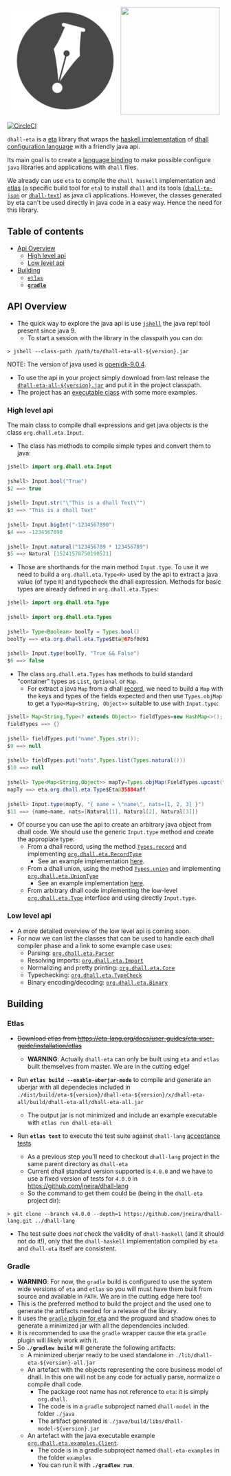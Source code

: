 <head>
  <meta charset="UTF-8">
</head> 

<p align="middle">
<img height="250" width="250" src="https://raw.githubusercontent.com/dhall-lang/dhall-lang/master/img/dhall-icon.png" />
<img height="250" width="230" src="https://raw.githubusercontent.com/typelead/eta/master/eta_logo.png" />
</p>

[![CircleCI](https://circleci.com/gh/eta-lang/dhall-eta.svg?style=svg)](https://circleci.com/gh/eta-lang/dhall-eta)

`dhall-eta` is a [eta](https://eta-lang.org/) library that wraps the
[haskell implementation](https://github.com/dhall-lang/dhall-haskell/tree/master/dhall)
of [dhall configuration language](https://dhall-lang.org/) with a friendly java api.

Its main goal is to create a [language binding](https://github.com/dhall-lang/dhall-lang#language-bindings) to make possible configure `java` libraries and applications with `dhall` files.

We already can use `eta` to compile the `dhall haskell` implementation
and [etlas](https://eta-lang.org/docs/user-guides/etlas-user-guide) (a
specific build tool for `eta`) to install `dhall` and its tools ([`dhall-to-json`](https://github.com/dhall-lang/dhall-haskell/tree/master/dhall-json)
or
[`dhall-text`](https://github.com/dhall-lang/dhall-haskell/tree/master/dhall-text))
as java cli applications. However, the classes generated by eta can't
be used directly in java code in a easy way. Hence the need for this library.

## Table of contents

* [Api Overview](#api-overview)
  * [High level api](#high-level-api)
  * [Low level api](#low-level-api)
* [Building](#building)
  * [`etlas`](#etlas)
  * [**`gradle`**](#gradle)

## API Overview

* The quick way to explore the java api is use [`jshell`](https://docs.oracle.com/javase/9/tools/jshell.htm) the java repl tool present since java 9.
  * To start a session with the library in the classpath you can do:
```console
> jshell --class-path /path/to/dhall-eta-all-${version}.jar
```
NOTE: The version of java used is [openjdk-9.0.4](https://jdk.java.net/archive/). 

* To use the api in your project simply download from last release the [`dhall-eta-all-${version}.jar`](https://github.com/eta-lang/dhall-eta/releases/latest) and put it in the project classpath.
* The project has an [executable class](./examples/src/main/java/org/dhall/eta/example/Client.java) with some more examples.

### High level api

The main class to compile dhall expressions and get java objects is
the class `org.dhall.eta.Input`.

* The class has methods to compile simple types and convert them to java:

```java
jshell> import org.dhall.eta.Input

jshell> Input.bool("True")
$2 ==> true

jshell> Input.str("\"This is a dhall Text\"")
$3 ==> "This is a dhall Text"

jshell> Input.bigInt("-1234567890")
$4 ==> -1234567890

jshell> Input.natural("123456789 * 123456789")
$5 ==> Natural [15241578750190521]

```

* Those are shorthands for the main method `Input.type`. To use it we
  need to build a `org.dhall.eta.Type<R>` used by the api to extract a
  java value (of type `R`) and typecheck the dhall expression. Methods for basic types are already defined in `org.dhall.eta.Types`: 

```java
jshell> import org.dhall.eta.Type

jshell> import org.dhall.eta.Types

jshell> Type<Boolean> boolTy = Types.bool()
boolTy ==> eta.org.dhall.eta.Type$Eta@67bf0d91

jshell> Input.type(boolTy, "True && False")
$6 ==> false
```
* The class `org.dhall.eta.Types` has methods to build standard "container" types as `List`, `Optional` or `Map`.
  * For extract a java `Map` from a dhall [record](https://github.com/dhall-lang/dhall-lang/wiki/Built-in-types%2C-functions%2C-and-operators#records), we need to build a `Map` with the keys and types of the fields expected and then use `Types.objMap` to get a `Type<Map<String, Object>>` suitable to use with `Input.type`:

```java
jshell> Map<String,Type<? extends Object>> fieldTypes=new HashMap<>();
fieldTypes ==> {}

jshell> fieldTypes.put("name",Types.str());
$9 ==> null

jshell> fieldTypes.put("nats",Types.list(Types.natural()))
$10 ==> null

jshell> Type<Map<String,Object>> mapTy=Types.objMap(FieldTypes.upcast(fieldTypes))
mapTy ==> eta.org.dhall.eta.Type$Eta@35884aff

jshell> Input.type(mapTy, "{ name = \"name\", nats=[1, 2, 3] }")
$11 ==> {name=name, nats=[Natural[1], Natural[2], Natural[3]]}
```

* Of course you can use the api to create an arbitrary java object from dhall code. We should use the generic `Input.type` method and create the appropiate type:
  * From a dhall record, using the method [`Types.record`](./examples/src/main/java/org/dhall/eta/example/Client.java#L87-L90) and implementing [`org.dhall.eta.RecordType`](./src/main/java/org/dhall/eta/RecordType.java)
    * See an example implementation [here](./examples/src/main/java/org/dhall/eta/example/Client.java#L210-L226).
  * From a dhall union, using the method [`Types.union`](./examples/src/main/java/org/dhall/eta/example/Client.java#L93-L95) and implementing [`org.dhall.eta.UnionType`](./src/main/java/org/dhall/eta/UnionType.java)
    * See an example implementation [here](./examples/src/main/java/org/dhall/eta/example/Client.java#L254-L273).
  * From arbitrary dhall code implementing the low-level [`org.dhall.eta.Type`](./src/main/java/org/dhall/eta/Type.java) interface and using directly `Input.type`.
  
### Low level api

* A more detailed overview of the low level api is coming soon.
* For now we can list the classes that can be used to handle each dhall compiler phase and a link to some example case uses:
  * Parsing: [`org.dhall.eta.Parser`](./examples/src/main/java/org/dhall/eta/example/Client.java#L101-L109)
  * Resolving imports: [`org.dhall.eta.Import`](./examples/src/main/java/org/dhall/eta/example/Client.java#L143)
  * Normalizing and pretty printing: [`org.dhall.eta.Core`](./examples/src/main/java/org/dhall/eta/example/Client.java#L150-L155)
  * Typechecking: [`org.dhall.eta.TypeCheck`](./examples/src/main/java/org/dhall/eta/example/Client.java#L146)
  * Binary encoding/decoding: [`org.dhall.eta.Binary`](./examples/src/main/java/org/dhall/eta/example/Client.java#L158-L168)


## Building

### Etlas

* ~~Download etlas from https://eta-lang.org/docs/user-guides/eta-user-guide/installation/etlas~~
  * **WARNING**: Actually `dhall-eta` can only be built using `eta` and `etlas` built themselves from master. We are in the cutting edge! 
* Run **`etlas build --enable-uberjar-mode`** to compile and generate an uberjar with all dependecies included in `./dist/build/eta-${version}/dhall-eta-${version}/x/dhall-eta-all/build/dhall-eta-all/dhall-eta-all.jar`
  * The output jar is not minimized and include an example executable with `etlas run dhall-eta-all`

* Run **`etlas test`** to execute the test suite against `dhall-lang` [acceptance tests](https://github.com/dhall-lang/dhall-lang/tree/master/tests)
  * As a previous step you'll need to checkout `dhall-lang` project in the same parent directory as `dhall-eta` 
  * Current dhall standard version supported is `4.0.0` and we have to use a fixed version of tests for `4.0.0` in https://github.com/jneira/dhall-lang
  * So the command to get them could be (being in the `dhall-eta` project dir):
```console
> git clone --branch v4.0.0 --depth=1 https://github.com/jneira/dhall-lang.git ../dhall-lang
```
  * The test suite does *not* check the validity of `dhall-haskell` (and it should not do it!), only that the `dhall-haskell` implementation compiled by `eta` and `dhall-eta` itself are consistent.

### Gradle

* **WARNING**: For now, the `gradle` build is configured to use the system wide versions of `eta` and `etlas` so you will must have them built from source and available in `PATH`. We are in the cutting edge here too!
* This is the preferred method to build the project and the used one to generate the artifacts needed for a release of the library.
* It uses the [`gradle` plugin for eta](https://eta-lang.org/docs/user-guides/eta-user-guide/installation/gradle) and the proguard and shadow ones to generate a minimized jar with all the dependencies included.
* It is recommended to use the `gradle` wrapper cause the eta `gradle` plugin will likely work with it.
* So **`./gradlew build`** will generate the following artifacts:
  * A minimized uberjar ready to be used standalone in `./lib/dhall-eta-${version}-all.jar`
  * An artefact with the objects representing the core business model of dhall. In this one will not be any code for actually parse, normalize o compile dhall code. 
    * The package root name has not reference to `eta`: it is simply `org.dhall`.
    * The code is in a `gradle` subproject named `dhall-model` in the folder `./java`
    * The artifact generated is `./java/build/libs/dhall-model-${version}.jar`
  * An artefact with the java executable example [`org.dhall.eta.examples.Client`](./examples/src/main/java/org/dhall/eta/example/Client.java).
    * The code is in a gradle subproject named `dhall-eta-examples` in the folder `examples` 
    * You can run it with **`./gradlew run`**. 
